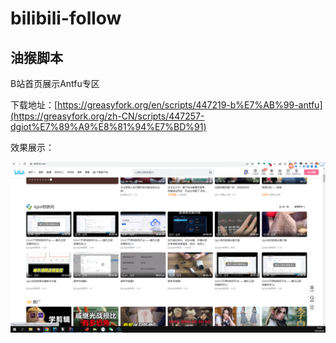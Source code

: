# bilibili-follow
## 油猴脚本

B站首页展示Antfu专区

下载地址：[https://greasyfork.org/en/scripts/447219-b%E7%AB%99-antfu](https://greasyfork.org/zh-CN/scripts/447257-dgiot%E7%89%A9%E8%81%94%E7%BD%91)

效果展示：

![效果展示](./example.png)
